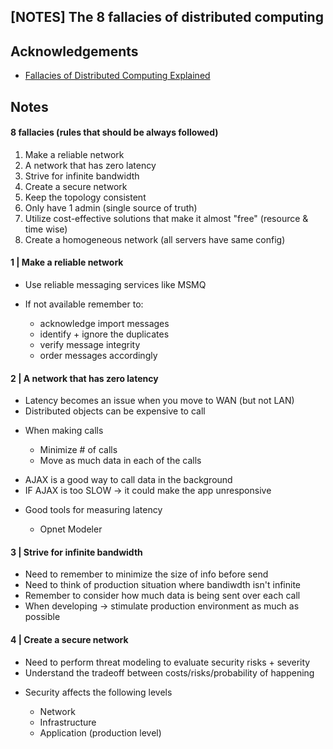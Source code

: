 ## [NOTES] The 8 fallacies of distributed computing 

## Acknowledgements
- [Fallacies of Distributed Computing Explained](https://pages.cs.wisc.edu/~zuyu/files/fallacies.pdf)

## Notes

#### 8 fallacies (rules that should be always followed)
1. Make a reliable network
2. A network that has zero latency
3. Strive for infinite bandwidth 
4. Create a secure network 
5. Keep the topology consistent 
6. Only have 1 admin (single source of truth)
7. Utilize cost-effective solutions that make it almost "free" (resource & time wise)
8. Create a homogeneous network (all servers have same config) 

#### 1 | Make a reliable network
- Use reliable messaging services like MSMQ 
<ul>
  <li>If not available remember to:</li>
  <ul>
    <li>acknowledge import messages</li>
    <li>identify + ignore the duplicates</li>
    <li>verify message integrity</li>
    <li>order messages accordingly</li>
  </ul>
</ul>

#### 2 | A network that has zero latency
- Latency becomes an issue when you move to WAN (but not LAN) 
- Distributed objects can be expensive to call
<ul>
  <li>When making calls</li>
  <ul>
    <li>Minimize # of calls</li>
    <li>Move as much data in each of the calls</li>   
  </ul>
</ul>

- AJAX is a good way to call data in the background 
- IF AJAX is too SLOW -> it could make the app unresponsive

<ul>
  <li>Good tools for measuring latency</li>
  <ul>
    <li>Opnet Modeler</li>
  </ul>
</ul>

#### 3 | Strive for infinite bandwidth
- Need to remember to minimize the size of info before send
- Need to think of production situation where bandiwdth isn't infinite
- Remember to consider how much data is being sent over each call
- When developing -> stimulate production environment as much as possible

#### 4 | Create a secure network
- Need to perform threat modeling to evaluate security risks + severity
- Understand the tradeoff between costs/risks/probability of happening

<ul>
  <li>Security affects the following levels</li>
  <ul>
    <li>Network</li>
    <li>Infrastructure</li>
    <li>Application (production level)</li>
  </ul>
</ul>
